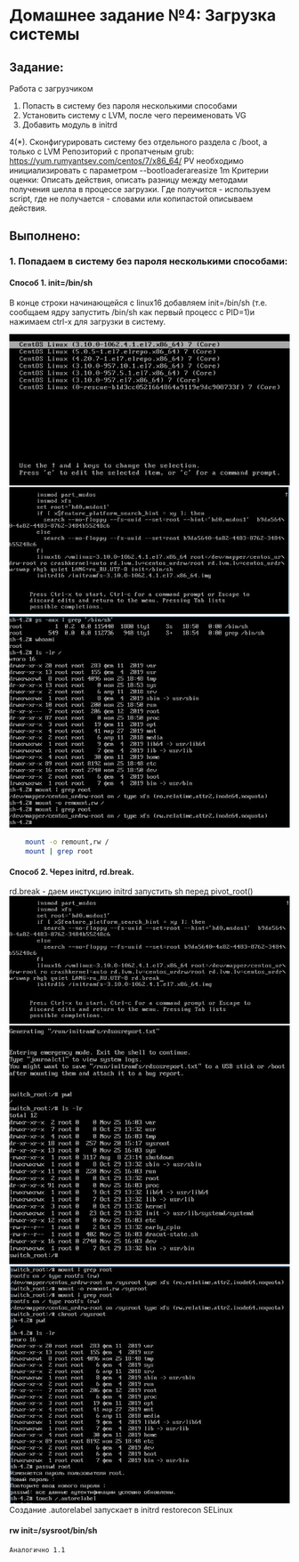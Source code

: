 # **Домашнее задание №4: Загрузка системы**

## **Задание:**
Работа с загрузчиком
1. Попасть в систему без пароля несколькими способами
2. Установить систему с LVM, после чего переименовать VG
3. Добавить модуль в initrd

4(*). Сконфигурировать систему без отдельного раздела с /boot, а только с LVM
Репозиторий с пропатченым grub: https://yum.rumyantsev.com/centos/7/x86_64/
PV необходимо инициализировать с параметром --bootloaderareasize 1m
Критерии оценки: Описать действия, описать разницу между методами получения шелла в процессе загрузки.
Где получится - используем script, где не получается - словами или копипастой описываем действия.

## **Выполнено:**

### 1. Попадаем в систему без пароля несколькими способами:

#### Способ 1. init=/bin/sh
В конце строки начинающейся с linux16 добавляем init=/bin/sh (т.е. сообщаем ядру запустить /bin/sh как первый процесс с PID=1)и нажимаем сtrl-x для загрузки в систему.

![Screen 1.1](./jpg/1.1.jpg)
![Screen 1.2](./jpg/1.2.jpg)
![Screen 1.3](./jpg/1.3.jpg)
    
```bash
    mount -o remount,rw /
    mount | grep root
```

#### Способ 2. Через initrd, rd.break.
rd.break -  даем инстукцию initrd  запустить sh перед pivot_root()
![Screen 2.1](./jpg/2.1.jpg)
![Screen 2.2](./jpg/2.2.jpg)
![Screen 2.3](./jpg/2.3.jpg)
Создание .autorelabel запускает в initrd restorecon SELinux


#### rw init=/sysroot/bin/sh
    Аналогично 1.1
